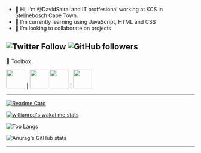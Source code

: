 - 👋 Hi, I’m @DavidSairai and IT proffesional working at KCS in Stellnebosch Cape Town. 
- 🌱 I’m currently learning using JavaScript, HTML and CSS
- 👯 I’m looking to collaborate on projects

<!---
DavidSairai/DavidSairai is a ✨ special ✨ repository because its `README.md` (this file) appears on your GitHub profile.
You can click the Preview link to take a look at your changes.
--->

 ![Twitter Follow](https://img.shields.io/twitter/follow/davidsairai?style=social) ![GitHub followers](https://img.shields.io/github/followers/davidsairai?style=social)
 ---

🧰 Toolbox

<img src="https://cdn.worldvectorlogo.com/logos/logo-javascript.svg"  width="50" height="50"/> | <img src="https://cdn.worldvectorlogo.com/logos/html5-2.svg"  width="50" height="50"/> 
<img src="https://cdn.worldvectorlogo.com/logos/python-5.svg" width="50" height="50"/> | <img src="https://cdn.worldvectorlogo.com/logos/visual-studio-code.svg"  width="50" height="50"/> 

---

[![Readme Card](https://github-readme-stats.vercel.app/api/pin/?username=davidsairai&repo=github-readme-stats)](https://github.com/anuraghazra/github-readme-stats)

[![willianrod's wakatime stats](https://github-readme-stats.vercel.app/api/wakatime?username=davidsairai)](https://github.com/anuraghazra/github-readme-stats)

[![Top Langs](https://github-readme-stats.vercel.app/api/top-langs/?username=davidsairai&layout=compact)](https://github.com/anuraghazra/github-readme-stats)


![Anurag's GitHub stats](https://github-readme-stats.vercel.app/api?username=davidsairai&show_icons=true&theme=radical)


****
